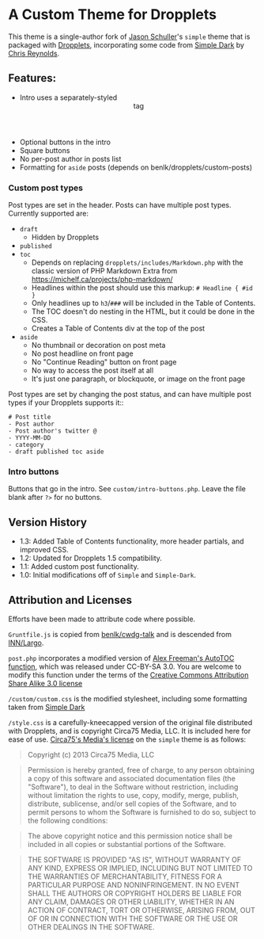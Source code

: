 # A Custom Theme for Dropplets

This theme is a single-author fork of [Jason Schuller][]'s `simple` theme that is packaged with [Dropplets][], incorporating some code from [Simple Dark][] by [Chris Reynolds][].

## Features:

- Intro uses a separately-styled <header> tag
- Optional buttons in the intro
- Square buttons
- No per-post author in posts list
- Formatting for `aside` posts (depends on benlk/dropplets/custom-posts)

### Custom post types

Post types are set in the header. Posts can have multiple post types. Currently supported are:

- `draft`
    - Hidden by Dropplets
- `published`
- `toc`
	- Depends on replacing `dropplets/includes/Markdown.php` with the classic version of PHP Markdown Extra from https://michelf.ca/projects/php-markdown/
	- Headlines within the post should use this markup: `# Headline { #id }` 
	- Only headlines up to `h3`/`###` will be included in the Table of Contents.
	- The TOC doesn't do nesting in the HTML, but it could be done in the CSS.
	- Creates a Table of Contents div at the top of the post
- `aside`
    - No thumbnail or decoration on post meta
    - No post headline on front page
    - No "Continue Reading" button on front page
    - No way to access the post itself at all
    - It's just one paragraph, or blockquote, or image on the front page

Post types are set by changing the post status, and can have multiple post types if your Dropplets supports it::

    # Post title 
    - Post author
    - Post author's twitter @
    - YYYY-MM-DD
    - category
    - draft published toc aside

### Intro buttons

Buttons that go in the intro. See `custom/intro-buttons.php`. Leave the file blank after `?>` for no buttons.

## Version History

- 1.3: Added Table of Contents functionality, more header partials, and improved CSS.
- 1.2: Updated for Dropplets 1.5 compatibility.
- 1.1: Added custom post functionality.
- 1.0: Initial modifications off of `Simple` and `Simple-Dark`.

## Attribution and Licenses

Efforts have been made to attribute code where possible.

`Gruntfile.js` is copied from [benlk/cwdg-talk](https://github.com/benlk/cwdg-talk) and is descended from [INN/Largo](https://github.com/INN/Largo/).

`post.php` incorporates a modified version of [Alex Freeman's AutoTOC function](http://www.10stripe.com/articles/automatically-generate-table-of-contents-php.php), which was released under CC-BY-SA 3.0. You are welcome to modify this function under the terms of the [Creative Commons Attribution Share Alike 3.0 license](https://creativecommons.org/licenses/by-sa/3.0/)

`/custom/custom.css` is the modified stylesheet, including some formatting taken from [Simple Dark][]

`/style.css` is a carefully-kneecapped version of the original file distributed with Dropplets, and is copyright Circa75 Media, LLC. It is included here for ease of use. [Circa75's Media's license][] on the `simple` theme is as follows:

> Copyright (c) 2013 Circa75 Media, LLC

> Permission is hereby granted, free of charge, to any person obtaining a copy of this software and associated documentation files (the "Software"), to deal in the Software without restriction, including without limitation the rights to use, copy, modify, merge, publish, distribute, sublicense, and/or sell copies of the Software, and to permit persons to whom the Software is furnished to do so, subject to the following conditions:

> The above copyright notice and this permission notice shall be included in all copies or substantial portions of the Software.

> THE SOFTWARE IS PROVIDED "AS IS", WITHOUT WARRANTY OF ANY KIND, EXPRESS OR IMPLIED, INCLUDING BUT NOT LIMITED TO THE WARRANTIES OF MERCHANTABILITY, FITNESS FOR A PARTICULAR PURPOSE AND NONINFRINGEMENT. IN NO EVENT SHALL THE AUTHORS OR COPYRIGHT HOLDERS BE LIABLE FOR ANY CLAIM, DAMAGES OR OTHER LIABILITY, WHETHER IN AN ACTION OF CONTRACT, TORT OR OTHERWISE, ARISING FROM, OUT OF OR IN CONNECTION WITH THE SOFTWARE OR THE USE OR OTHER DEALINGS IN THE SOFTWARE.



[Dropplets]: http://dropplets.com/
[Jason Schuller]: http://jason.sc/
[Simple Dark]: https://gist.github.com/jazzsequence/5162736
[Chris Reynolds]: http://chrisreynolds.io/
[chrisreynolds.io/blog/]: http://chrisreynolds.io/blog/
[Circa75's Media's license]: https://github.com/circa75/dropplets#license
